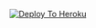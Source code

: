 [![Deploy To Heroku](https://www.herokucdn.com/deploy/button.svg)](https://dashboard.heroku.com/new?template=https://github.com/Dke76/ddtxt)

